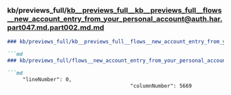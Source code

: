 ### kb/previews_full/kb__previews_full__kb__previews_full__flows__new_account_entry_from_your_personal_account@auth.har.part047.md.part002.md.md

```md
### kb/previews_full/kb__previews_full__flows__new_account_entry_from_your_personal_account@auth.har.part047.md.part002.md

```md
### kb/previews_full/flows__new_account_entry_from_your_personal_account@auth.har.part047.md (part 002)

```md
     "lineNumber": 0,
                                        "columnNumber": 5669

```

```

```

```
